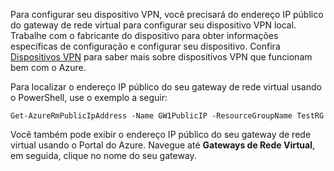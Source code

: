 
Para configurar seu dispositivo VPN, você precisará do endereço IP público do gateway de rede virtual para configurar seu dispositivo VPN local. Trabalhe com o fabricante do dispositivo para obter informações específicas de configuração e configurar seu dispositivo. Confira [Dispositivos VPN](../articles/vpn-gateway/vpn-gateway-about-vpn-devices.md) para saber mais sobre dispositivos VPN que funcionam bem com o Azure.

Para localizar o endereço IP público do seu gateway de rede virtual usando o PowerShell, use o exemplo a seguir:

    Get-AzureRmPublicIpAddress -Name GW1PublicIP -ResourceGroupName TestRG

Você também pode exibir o endereço IP público do seu gateway de rede virtual usando o Portal do Azure. Navegue até **Gateways de Rede Virtual**, em seguida, clique no nome do seu gateway.



<!--HONumber=Nov16_HO2-->


